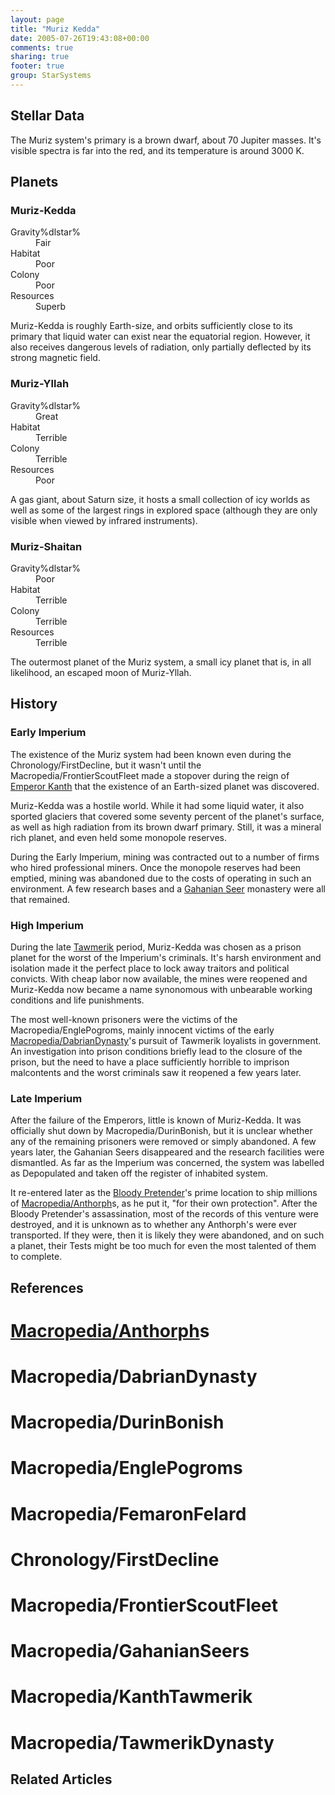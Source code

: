 ```yaml
---
layout: page
title: "Muriz Kedda"
date: 2005-07-26T19:43:08+00:00
comments: true
sharing: true
footer: true
group: StarSystems
---
```




## Stellar Data
The Muriz system's primary is a brown dwarf, about 70 Jupiter masses.  It's visible spectra is far into the red, and its temperature is around 3000 K.

## Planets

### Muriz-Kedda

<dl><dt>Gravity%dlstar%</dt><dd> Fair</dd>
<dt>Habitat</dt><dd> Poor</dd>
<dt>Colony</dt><dd> Poor</dd>
<dt>Resources</dt><dd> Superb</dd>
</dl>

Muriz-Kedda is roughly Earth-size, and orbits sufficiently close to its primary that liquid water can exist near the equatorial region.  However, it also receives dangerous levels of radiation, only partially deflected by its strong magnetic field.

### Muriz-Yllah

<dl><dt>Gravity%dlstar%</dt><dd> Great</dd>
<dt>Habitat</dt><dd> Terrible</dd>
<dt>Colony</dt><dd> Terrible</dd>
<dt>Resources</dt><dd> Poor</dd>
</dl>

A gas giant, about Saturn size, it hosts a small collection of icy worlds as well as some of the largest rings in explored space (although they are only visible when viewed by infrared instruments).

### Muriz-Shaitan

<dl><dt>Gravity%dlstar%</dt><dd> Poor</dd>
<dt>Habitat</dt><dd> Terrible</dd>
<dt>Colony</dt><dd> Terrible</dd>
<dt>Resources</dt><dd> Terrible</dd>
</dl>

The outermost planet of the Muriz system, a small icy planet that is, in all likelihood, an escaped moon of Muriz-Yllah.

## History

### Early Imperium
The existence of the Muriz system had been known even during the Chronology/FirstDecline, but it wasn't until the Macropedia/FrontierScoutFleet made a stopover during the reign of [Emperor Kanth](/macropedia/kanth-tawmerik) that the existence of an Earth-sized planet was discovered.

Muriz-Kedda was a hostile world.  While it had some liquid water, it also sported glaciers that covered some seventy percent of the planet's surface, as well as high radiation from its brown dwarf primary.  Still, it was a mineral rich planet, and even held some monopole reserves.

During the Early Imperium, mining was contracted out to a number of firms who hired professional miners.  Once the monopole reserves had been emptied, mining was abandoned due to the costs of operating in such an environment.  A few research bases and a [Gahanian Seer](/macropedia/gahanian-seers) monastery were all that remained.

### High Imperium
During the late [Tawmerik](/macropedia/tawmerik-dynasty) period, Muriz-Kedda was chosen as a prison planet for the worst of the Imperium's criminals.  It's harsh environment and isolation made it the perfect place to lock away traitors and political convicts.  With cheap labor now available, the mines were reopened and Muriz-Kedda now became a name synonomous with unbearable working conditions and life punishments.

The most well-known prisoners were the victims of the Macropedia/EnglePogroms, mainly innocent victims of the early [Macropedia/DabrianDynasty](/macropedia/dabrian-dynasty)'s pursuit of Tawmerik loyalists in government.  An investigation into prison conditions briefly lead to the closure of the prison, but the need to have a place sufficiently horrible to imprison malcontents and the worst criminals saw it reopened a few years later.

### Late Imperium
After the failure of the Emperors, little is known of Muriz-Kedda.  It was officially shut down by Macropedia/DurinBonish, but it is unclear whether any of the remaining prisoners were removed or simply abandoned.  A few years later, the Gahanian Seers disappeared and the research facilities were dismantled.  As far as the Imperium was concerned, the system was labelled as Depopulated and taken off the register of inhabited system.

It re-entered later as the [Bloody Pretender](/macropedia/femaron-felard)'s prime location to ship millions of [Macropedia/Anthorph](/macropedia/anthorph)s, as he put it, "for their own protection".  After the Bloody Pretender's assassination, most of the records of this venture were destroyed, and it is unknown as to whether any Anthorph's were ever transported.  If they were, then it is likely they were abandoned, and on such a planet, their Tests might be too much for even the most talented of them to complete.

## References
# [Macropedia/Anthorph](/macropedia/anthorph)s
# Macropedia/DabrianDynasty
# Macropedia/DurinBonish
# Macropedia/EnglePogroms
# Macropedia/FemaronFelard
# Chronology/FirstDecline
# Macropedia/FrontierScoutFleet
# Macropedia/GahanianSeers
# Macropedia/KanthTawmerik
# Macropedia/TawmerikDynasty

## Related Articles
